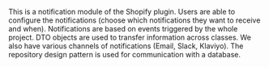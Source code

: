 This is a notification module of the Shopify plugin. Users are able to configure the notifications (choose which notifications they want to receive and when). Notifications are based on events triggered by the whole project. DTO objects are used to transfer information across classes. We also have various channels of notifications (Email, Slack, Klaviyo). The repository design pattern is used for communication with a database.
